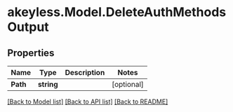 # akeyless.Model.DeleteAuthMethodsOutput

## Properties

Name | Type | Description | Notes
------------ | ------------- | ------------- | -------------
**Path** | **string** |  | [optional] 

[[Back to Model list]](../README.md#documentation-for-models) [[Back to API list]](../README.md#documentation-for-api-endpoints) [[Back to README]](../README.md)


